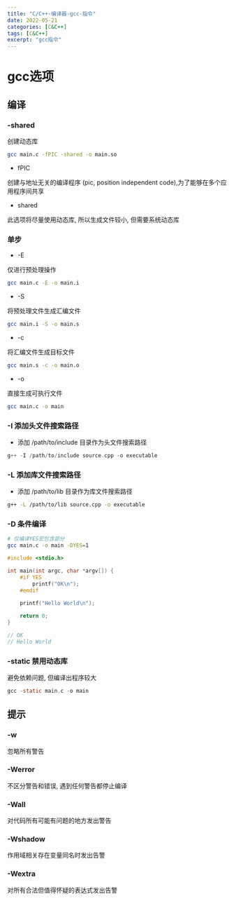 ```yaml
---
title: "C/C++-编译器-gcc-指令"
date: 2022-05-21
categories: [C&C++]
tags: [C&C++]
excerpt: "gcc指令"
---
```


# gcc选项

## 编译

### -shared

创建动态库

```sh
gcc main.c -fPIC -shared -o main.so
```

- fPIC

创建与地址无关的编译程序 (pic, position independent code),为了能够在多个应用程序间共享

- shared

此选项将尽量使用动态库, 所以生成文件较小, 但需要系统动态库

### 单步

- -E

仅进行预处理操作

```sh
gcc main.c -E -o main.i
```

- -S

将预处理文件生成汇编文件

```sh
gcc main.i -S -o main.s
```

- -c

将汇编文件生成目标文件

```sh
gcc main.s -c -o main.o
```

- -o

直接生成可执行文件

```sh
gcc main.c -o main
```

### -I 添加头文件搜索路径

- 添加 /path/to/include 目录作为头文件搜索路径

```c
g++ -I /path/to/include source.cpp -o executable
```

### -L 添加库文件搜索路径

- 添加 /path/to/lib 目录作为库文件搜索路径

```sh
g++ -L /path/to/lib source.cpp -o executable
```

### -D 条件编译

```sh
# 仅编译YES宏包含部分
gcc main.c -o main -DYES=1
```

```c++
#include <stdio.h>

int main(int argc, char *argv[]) {
    #if YES
        printf("OK\n");
    #endif
    
    printf("Hello World\n");

    return 0;
}

// OK
// Hello World
```

### -static 禁用动态库

避免依赖问题, 但编译出程序较大

```c
gcc -static main.c -o main
```

## 提示

### -w

忽略所有警告

### -Werror

不区分警告和错误, 遇到任何警告都停止编译

### -Wall

对代码所有可能有问题的地方发出警告

### -Wshadow

作用域相关存在变量同名时发出告警

### -Wextra

对所有合法但值得怀疑的表达式发出告警
